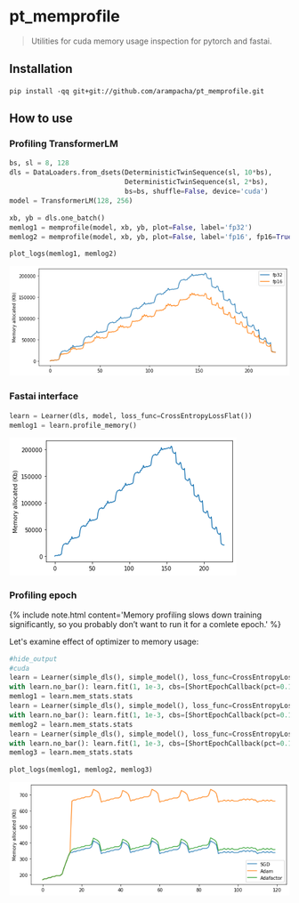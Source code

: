 # pt_memprofile
> Utilities for cuda memory usage inspection for pytorch and fastai.


## Installation

`pip install -qq git+git://github.com/arampacha/pt_memprofile.git`

## How to use

### Profiling TransformerLM

```python
bs, sl = 8, 128
dls = DataLoaders.from_dsets(DeterministicTwinSequence(sl, 10*bs), 
                             DeterministicTwinSequence(sl, 2*bs), 
                             bs=bs, shuffle=False, device='cuda')
model = TransformerLM(128, 256)
```

```python
xb, yb = dls.one_batch()
memlog1 = memprofile(model, xb, yb, plot=False, label='fp32')
memlog2 = memprofile(model, xb, yb, plot=False, label='fp16', fp16=True)
```

```python
plot_logs(memlog1, memlog2)
```


![png](docs/images/output_6_0.png)


### Fastai interface

```python
learn = Learner(dls, model, loss_func=CrossEntropyLossFlat())
memlog1 = learn.profile_memory()
```


![png](docs/images/output_8_0.png)


### Profiling epoch
{% include note.html content='Memory profiling slows down training significantly, so you probably don&#8217;t want to run it for a comlete epoch.' %}

Let's examine effect of optimizer to memory usage:

```python
#hide_output
#cuda
learn = Learner(simple_dls(), simple_model(), loss_func=CrossEntropyLossFlat(), cbs=MemStatsCallback(label='SGD'), opt_func=SGD)
with learn.no_bar(): learn.fit(1, 1e-3, cbs=[ShortEpochCallback(pct=0.1)])
memlog1 = learn.mem_stats.stats
learn = Learner(simple_dls(), simple_model(), loss_func=CrossEntropyLossFlat(), cbs=MemStatsCallback(label='Adam'), opt_func=Adam)
with learn.no_bar(): learn.fit(1, 1e-3, cbs=[ShortEpochCallback(pct=0.1)])
memlog2 = learn.mem_stats.stats
learn = Learner(simple_dls(), simple_model(), loss_func=CrossEntropyLossFlat(), cbs=MemStatsCallback(label='Adafactor'), opt_func=adafactor)
with learn.no_bar(): learn.fit(1, 1e-3, cbs=[ShortEpochCallback(pct=0.1)])
memlog3 = learn.mem_stats.stats
```

```python
plot_logs(memlog1, memlog2, memlog3)
```


![png](docs/images/output_12_0.png)

